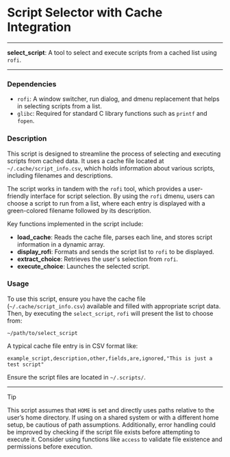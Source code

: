 # Script Selector with Cache Integration

---

**select_script**: A tool to select and execute scripts from a cached list using `rofi`.

---

### Dependencies

- `rofi`: A window switcher, run dialog, and dmenu replacement that helps in selecting scripts from a list.
- `glibc`: Required for standard C library functions such as `printf` and `fopen`.

### Description

This script is designed to streamline the process of selecting and executing scripts from cached data. It uses a cache file located at `~/.cache/script_info.csv`, which holds information about various scripts, including filenames and descriptions.

The script works in tandem with the `rofi` tool, which provides a user-friendly interface for script selection. By using the `rofi` dmenu, users can choose a script to run from a list, where each entry is displayed with a green-colored filename followed by its description.

Key functions implemented in the script include:

- **load_cache**: Reads the cache file, parses each line, and stores script information in a dynamic array.
- **display_rofi**: Formats and sends the script list to `rofi` to be displayed.
- **extract_choice**: Retrieves the user's selection from `rofi`.
- **execute_choice**: Launches the selected script.

### Usage

To use this script, ensure you have the cache file (`~/.cache/script_info.csv`) available and filled with appropriate script data. Then, by executing the `select_script`, `rofi` will present the list to choose from:

```shell
~/path/to/select_script
```

A typical cache file entry is in CSV format like:
```
example_script,description,other,fields,are,ignored,"This is just a test script"
```

Ensure the script files are located in `~/.scripts/`.

---

> [!TIP]
> This script assumes that `HOME` is set and directly uses paths relative to the user’s home directory. If using on a shared system or with a different home setup, be cautious of path assumptions. Additionally, error handling could be improved by checking if the script file exists before attempting to execute it. Consider using functions like `access` to validate file existence and permissions before execution.